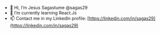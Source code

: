 - 👋 Hi, I’m Jesus Sagastume @sagas29
- 🌱 I’m currently learning React.Js
- 📫 Contact me in my LinkedIn profile: [https://linkedin.com/in/sagas29](https://linkedin.com/in/sagas29)

<!---
sagas29/sagas29 is a ✨ special ✨ repository because its `README.md` (this file) appears on your GitHub profile.
You can click the Preview link to take a look at your changes.
--->
